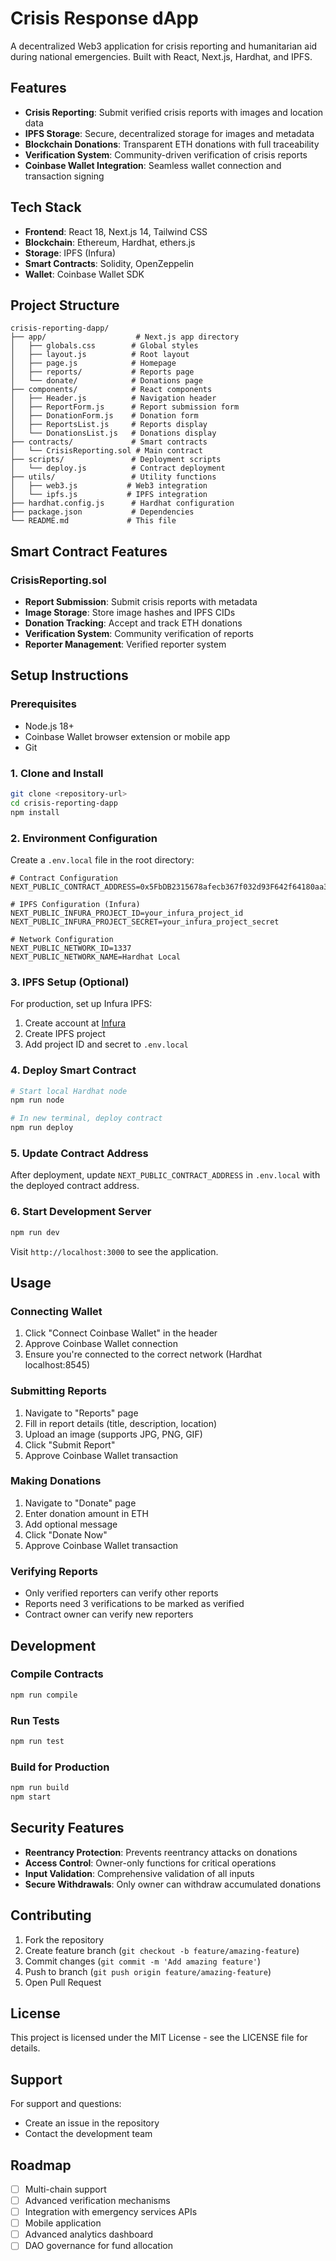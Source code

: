 # Crisis Response dApp

A decentralized Web3 application for crisis reporting and humanitarian aid during national emergencies. Built with React, Next.js, Hardhat, and IPFS.

## Features

- **Crisis Reporting**: Submit verified crisis reports with images and location data
- **IPFS Storage**: Secure, decentralized storage for images and metadata
- **Blockchain Donations**: Transparent ETH donations with full traceability
- **Verification System**: Community-driven verification of crisis reports
- **Coinbase Wallet Integration**: Seamless wallet connection and transaction signing

## Tech Stack

- **Frontend**: React 18, Next.js 14, Tailwind CSS
- **Blockchain**: Ethereum, Hardhat, ethers.js
- **Storage**: IPFS (Infura)
- **Smart Contracts**: Solidity, OpenZeppelin
- **Wallet**: Coinbase Wallet SDK

## Project Structure

```
crisis-reporting-dapp/
├── app/                    # Next.js app directory
│   ├── globals.css        # Global styles
│   ├── layout.js          # Root layout
│   ├── page.js            # Homepage
│   ├── reports/           # Reports page
│   └── donate/            # Donations page
├── components/            # React components
│   ├── Header.js          # Navigation header
│   ├── ReportForm.js      # Report submission form
│   ├── DonationForm.js    # Donation form
│   ├── ReportsList.js     # Reports display
│   └── DonationsList.js   # Donations display
├── contracts/             # Smart contracts
│   └── CrisisReporting.sol # Main contract
├── scripts/               # Deployment scripts
│   └── deploy.js          # Contract deployment
├── utils/                 # Utility functions
│   ├── web3.js           # Web3 integration
│   └── ipfs.js           # IPFS integration
├── hardhat.config.js      # Hardhat configuration
├── package.json           # Dependencies
└── README.md             # This file
```

## Smart Contract Features

### CrisisReporting.sol
- **Report Submission**: Submit crisis reports with metadata
- **Image Storage**: Store image hashes and IPFS CIDs
- **Donation Tracking**: Accept and track ETH donations
- **Verification System**: Community verification of reports
- **Reporter Management**: Verified reporter system

## Setup Instructions

### Prerequisites
- Node.js 18+ 
- Coinbase Wallet browser extension or mobile app
- Git

### 1. Clone and Install
```bash
git clone <repository-url>
cd crisis-reporting-dapp
npm install
```

### 2. Environment Configuration
Create a `.env.local` file in the root directory:
```env
# Contract Configuration
NEXT_PUBLIC_CONTRACT_ADDRESS=0x5FbDB2315678afecb367f032d93F642f64180aa3

# IPFS Configuration (Infura)
NEXT_PUBLIC_INFURA_PROJECT_ID=your_infura_project_id
NEXT_PUBLIC_INFURA_PROJECT_SECRET=your_infura_project_secret

# Network Configuration
NEXT_PUBLIC_NETWORK_ID=1337
NEXT_PUBLIC_NETWORK_NAME=Hardhat Local
```

### 3. IPFS Setup (Optional)
For production, set up Infura IPFS:
1. Create account at [Infura](https://infura.io)
2. Create IPFS project
3. Add project ID and secret to `.env.local`

### 4. Deploy Smart Contract
```bash
# Start local Hardhat node
npm run node

# In new terminal, deploy contract
npm run deploy
```

### 5. Update Contract Address
After deployment, update `NEXT_PUBLIC_CONTRACT_ADDRESS` in `.env.local` with the deployed contract address.

### 6. Start Development Server
```bash
npm run dev
```

Visit `http://localhost:3000` to see the application.

## Usage

### Connecting Wallet
1. Click "Connect Coinbase Wallet" in the header
2. Approve Coinbase Wallet connection
3. Ensure you're connected to the correct network (Hardhat localhost:8545)

### Submitting Reports
1. Navigate to "Reports" page
2. Fill in report details (title, description, location)
3. Upload an image (supports JPG, PNG, GIF)
4. Click "Submit Report"
5. Approve Coinbase Wallet transaction

### Making Donations
1. Navigate to "Donate" page
2. Enter donation amount in ETH
3. Add optional message
4. Click "Donate Now"
5. Approve Coinbase Wallet transaction

### Verifying Reports
- Only verified reporters can verify other reports
- Reports need 3 verifications to be marked as verified
- Contract owner can verify new reporters

## Development

### Compile Contracts
```bash
npm run compile
```

### Run Tests
```bash
npm run test
```

### Build for Production
```bash
npm run build
npm start
```

## Security Features

- **Reentrancy Protection**: Prevents reentrancy attacks on donations
- **Access Control**: Owner-only functions for critical operations
- **Input Validation**: Comprehensive validation of all inputs
- **Secure Withdrawals**: Only owner can withdraw accumulated donations

## Contributing

1. Fork the repository
2. Create feature branch (`git checkout -b feature/amazing-feature`)
3. Commit changes (`git commit -m 'Add amazing feature'`)
4. Push to branch (`git push origin feature/amazing-feature`)
5. Open Pull Request

## License

This project is licensed under the MIT License - see the LICENSE file for details.

## Support

For support and questions:
- Create an issue in the repository
- Contact the development team

## Roadmap

- [ ] Multi-chain support
- [ ] Advanced verification mechanisms
- [ ] Integration with emergency services APIs
- [ ] Mobile application
- [ ] Advanced analytics dashboard
- [ ] DAO governance for fund allocation
